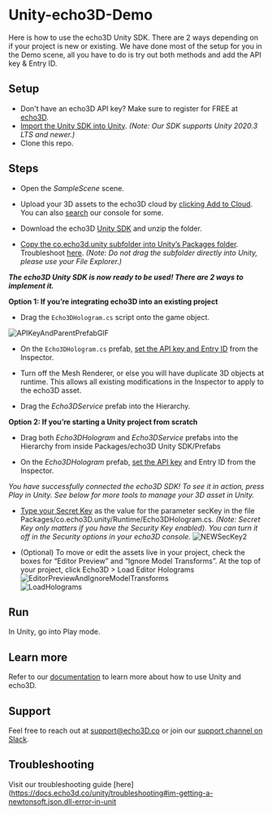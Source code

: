 # Unity-echo3D-Demo
Here is how to use the echo3D Unity SDK. There are 2 ways depending on if your project is new or existing. We have done most of the setup for you in the Demo scene, all you have to do is try out both methods and add the API key & Entry ID.


## Setup
* Don't have an echo3D API key? Make sure to register for FREE at [echo3D](https://console.echo3D.co/#/auth/register).
* [Import the Unity SDK into Unity](https://docs.echo3d.co/unity/installation). _(Note: Our SDK supports Unity 2020.3 LTS and newer.)_
* Clone this repo.

## Steps
* Open the _SampleScene_ scene.

* Upload your 3D assets to the echo3D cloud by [clicking Add to Cloud](https://docs.echo3d.co/quickstart/add-a-3d-model). You can also [search](https://docs.echo3d.co/web-console/manage-pages/content-page/how-to-add-content) our console for some.

* Download the echo3D [Unity SDK](https://docs.echo3d.co/unity/installation) and unzip the folder.

* [Copy the co.echo3d.unity subfolder into Unity’s Packages folder](https://medium.com/r/?url=https%3A%2F%2Fdocs.echo3d.co%2Funity%2Finstallation). Troubleshoot [here](https://docs.echo3d.co/unity/troubleshooting?q=newton). _(Note: Do not drag the subfolder directly into Unity, please use your File Explorer.)_

<b><i>The echo3D Unity SDK is now ready to be used! There are 2 ways to implement it.</b></i>

<b>Option 1: If you’re integrating echo3D into an existing project</b>

* Drag the `Echo3DHologram.cs` script onto the game object.

![APIKeyAndParentPrefabGIF](https://user-images.githubusercontent.com/99516371/200437944-3ed2af31-0bc5-41a9-b6b5-067a5486530c.gif)


* On the `Echo3DHologram.cs` prefab, [set the API key and Entry ID](https://docs.echo3d.co/unity/using-the-sdk) from the Inspector.

* Turn off the Mesh Renderer, or else you will have duplicate 3D objects at runtime. This allows all existing modifications in the Inspector to apply to the echo3D asset.

* Drag the _Echo3DService_ prefab into the Hierarchy.

<b>Option 2: If you’re starting a Unity project from scratch</b>

* Drag both _Echo3DHologram_ and _Echo3DService_ prefabs into the Hierarchy from inside Packages/echo3D Unity SDK/Prefabs

* On the _Echo3DHologram_ prefab, [set the API key](https://medium.com/r/?url=https%3A%2F%2Fdocs.echo3d.co%2Fquickstart%2Faccess-the-console) and Entry ID from the Inspector.

_You have successfully connected the echo3D SDK! To see it in action, press Play in Unity. See below for more tools to manage your 3D asset in Unity._

* [Type your Secret Key](https://docs.echo3d.co/web-console/deliver-pages/security-page#secret-key) as the value for the parameter secKey in the file Packages/co.echo3D.unity/Runtime/Echo3DHologram.cs. _(Note: Secret Key only matters if you have the Security Key enabled). You can turn it off in the Security options in your echo3D console._
![NEWSecKey2](https://user-images.githubusercontent.com/99516371/195749308-b2349a3b-7e43-4d3c-8f09-fbfa9d3cb0be.png)<br>

* (Optional) To move or edit the assets live in your project, check the boxes for “Editor Preview” and “Ignore Model Transforms”. At the top of your project, click Echo3D > Load Editor Holograms <br>
![EditorPreviewAndIgnoreModelTransforms](https://user-images.githubusercontent.com/99516371/195749348-dc0b06ad-efa6-4dbd-962f-0119b5c33ea0.png)<br>
![LoadHolograms](https://user-images.githubusercontent.com/99516371/195749354-b2295183-f877-444a-af22-ed87ffb17705.png) <br>


## Run
In Unity, go into Play mode.

## Learn more
Refer to our [documentation](https://docs.echo3D.co/unity/) to learn more about how to use Unity and echo3D.

## Support
Feel free to reach out at [support@echo3D.co](mailto:support@echo3D.co) or join our [support channel on Slack](https://go.echo3D.co/join). 

## Troubleshooting
Visit our troubleshooting guide [here](https://docs.echo3d.co/unity/troubleshooting#im-getting-a-newtonsoft.json.dll-error-in-unit
